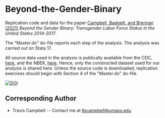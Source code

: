# Beyond-the-Gender-Binary
Replication code and data for the paper [Campbell, Badgett, and Brennan (2021)](https://papers.ssrn.com/sol3/papers.cfm?abstract_id=3784771) *Beyond the Gender Binary: Transgender Labor Force Status in the United States 2014-2017*.

The "Master.do" do-file reports each step of the analysis. The analysis was carried out on Stata 17. 

All source data used in the analysis is publically available from the CDC, [here](https://www.cdc.gov/brfss/annual_data/annual_data.htm), and the NBER, [here](https://data.nber.org/data/cps_basic.html). Hence, only the constructed dataset used for our analysis is shared here. Unless the source code is downloaded, replication exercises should begin with Section 4 of the "Master.do" do-file.

[![DOI](https://zenodo.org/badge/338362330.svg)](https://zenodo.org/badge/latestdoi/338362330)

## Corresponding Author
- Travis Campbell -- Contact me at tbcampbell@umass.edu
